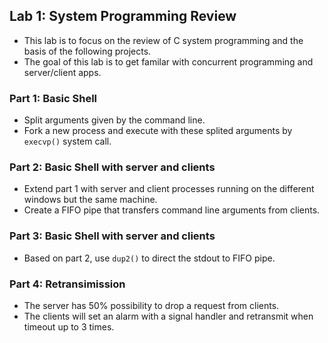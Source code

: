 ## Lab 1: System Programming Review
* This lab is to focus on the review of C system programming and the basis of the following projects.
* The goal of this lab is to get familar with concurrent programming and server/client apps.

### Part 1: Basic Shell
* Split arguments given by the command line.
* Fork a new process and execute with these splited arguments by `execvp()` system call.

### Part 2: Basic Shell with server and clients
* Extend part 1 with server and client processes running on the different windows but the same machine.
* Create a FIFO pipe that transfers command line arguments from clients.

### Part 3: Basic Shell with server and clients
* Based on part 2, use `dup2()` to direct the stdout to FIFO pipe.

### Part 4: Retransimission
* The server has 50% possibility to drop a request from clients.
* The clients will set an alarm with a signal handler and retransmit when timeout up to 3 times.
